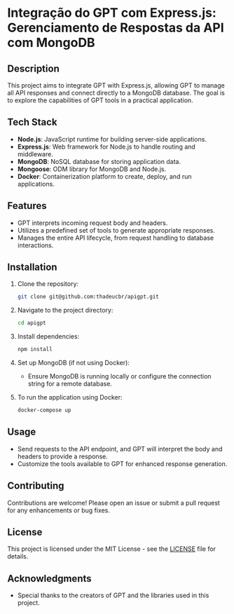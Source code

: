 # Integração do GPT com Express.js: Gerenciamento de Respostas da API com MongoDB

## Description

This project aims to integrate GPT with Express.js, allowing GPT to manage all API responses and connect directly to a MongoDB database. The goal is to explore the capabilities of GPT tools in a practical application.

## Tech Stack

- **Node.js**: JavaScript runtime for building server-side applications.
- **Express.js**: Web framework for Node.js to handle routing and middleware.
- **MongoDB**: NoSQL database for storing application data.
- **Mongoose**: ODM library for MongoDB and Node.js.
- **Docker**: Containerization platform to create, deploy, and run applications.

## Features

- GPT interprets incoming request body and headers.
- Utilizes a predefined set of tools to generate appropriate responses.
- Manages the entire API lifecycle, from request handling to database interactions.

## Installation

1. Clone the repository:

   ```bash
   git clone git@github.com:thadeucbr/apigpt.git
   ```

2. Navigate to the project directory:

   ```bash
   cd apigpt
   ```

3. Install dependencies:

   ```bash
   npm install
   ```

4. Set up MongoDB (if not using Docker):
   - Ensure MongoDB is running locally or configure the connection string for a remote database.

5. To run the application using Docker:

   ```bash
   docker-compose up
   ```

## Usage

- Send requests to the API endpoint, and GPT will interpret the body and headers to provide a response.
- Customize the tools available to GPT for enhanced response generation.

## Contributing

Contributions are welcome! Please open an issue or submit a pull request for any enhancements or bug fixes.

## License

This project is licensed under the MIT License - see the [LICENSE](LICENSE) file for details.

## Acknowledgments

- Special thanks to the creators of GPT and the libraries used in this project.
